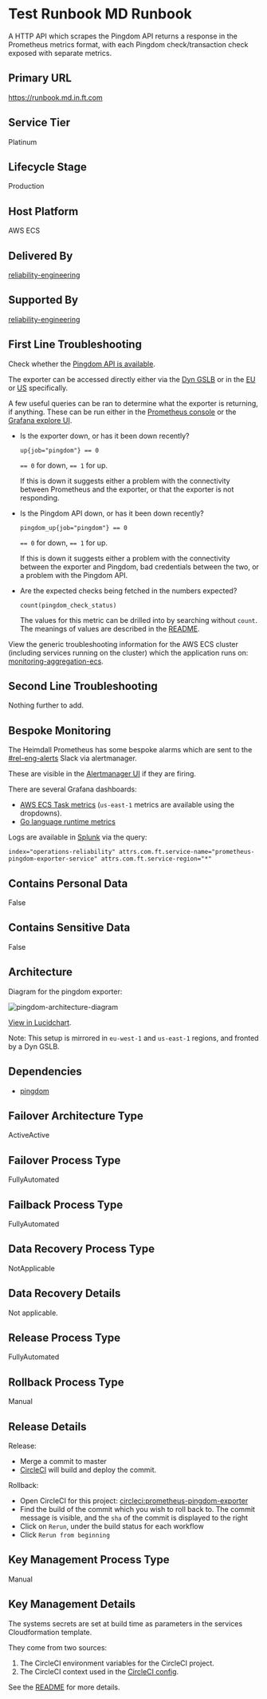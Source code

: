 <!--
    Written in the format prescribed by https://github.com/Financial-Times/runbook.md.
    Any future edits should abide by this format.
-->

# Test Runbook MD Runbook

A HTTP API which scrapes the Pingdom API returns a response in the Prometheus metrics format, with each Pingdom check/transaction check exposed with separate metrics.

## Primary URL

<https://runbook.md.in.ft.com>

## Service Tier

Platinum

## Lifecycle Stage

Production

## Host Platform

AWS ECS

## Delivered By

[reliability-engineering](https://biz-ops.in.ft.com/Team/reliability-engineering)

## Supported By

[reliability-engineering](https://biz-ops.in.ft.com/Team/reliability-engineering)

## First Line Troubleshooting

Check whether the [Pingdom API is available](https://status.pingdom.com/).

The exporter can be accessed directly either via the [Dyn GSLB](https://prometheus-pingdom-exporter.in.ft.com) or in the [EU](https://prometheus-pingdom-exporter-eu-west-1.in.ft.com) or [US](https://prometheus-pingdom-exporter-us-east-1.in.ft.com) specifically.

A few useful queries can be ran to determine what the exporter is returning, if anything. These can be run either in the [Prometheus console](http://prometheus.in.ft.com/) or the [Grafana explore UI](https://grafana.ft.com/explore?left=%5B%22now-6h%22,%22now%22,%22Operations%20%26%20Reliability%20Prometheus%22,%7B%7D,%7B%22ui%22:%5Btrue,true,true,%22none%22%5D%7D%5D).

-   Is the exporter down, or has it been down recently?

    ```promql
    up{job="pingdom"} == 0
    ```

    `== 0` for down, `== 1` for up.

    If this is down it suggests either a problem with the connectivity between Prometheus and the exporter, or that the exporter is not responding.

-   Is the Pingdom API down, or has it been down recently?

    ```promql
    pingdom_up{job="pingdom"} == 0
    ```

    `== 0` for down, `== 1` for up.

    If this is down it suggests either a problem with the connectivity between the exporter and Pingdom, bad credentials between the two, or a problem with the Pingdom API.

-   Are the expected checks being fetched in the numbers expected?

    ```promql
    count(pingdom_check_status)
    ```

    The values for this metric can be drilled into by searching without `count`. The meanings of values are described in the [README](./README.md#pingdom_check_status`).

View the generic troubleshooting information for the AWS ECS cluster (including services running on the cluster) which the application runs on: [monitoring-aggregation-ecs](https://github.com/Financial-Times/monitoring-aggregation-ecs/blob/master/documentation/RUNBOOK.md).

## Second Line Troubleshooting

Nothing further to add.

## Bespoke Monitoring

The Heimdall Prometheus has some bespoke alarms which are sent to the [#rel-eng-alerts](https://financialtimes.slack.com/messages/C8QL0GY9J) Slack via alertmanager.

These are visible in the [Alertmanager UI](https://alertmanager.in.ft.com/) if they are firing.

There are several Grafana dashboards:

-   [AWS ECS Task metrics](http://grafana.ft.com/d/YCsaeAFiz/aws-ecs-operations-and-reliability?orgId=1&var-region=eu-west-1&var-cluster=mon-agg-ecs&var-service=mon-agg-ecs-service-prometheus-pingdom-exporter-Service-RGKFT0P8YF3W) (`us-east-1` metrics are available using the dropdowns).
-   [Go language runtime metrics](http://grafana.ft.com/d/c0mUzOcmz/go-processes?orgId=1&var-system=prometheus-pingdom-exporter&var-cluster_name=All&var-container=prometheus-pingdom-exporter-service&var-task_revision=All&var-instance=All&var-interval=10m)

Logs are available in [Splunk](https://financialtimes.splunkcloud.com/en-GB/app/search/search?q=search%20index%3D%22operations-reliability%22%20%09attrs.com.ft.service-name%3D%22prometheus-pingdom-exporter-service%22%20attrs.com.ft.service-region%3D%22*%22&display.page.search.mode=verbose&dispatch.sample_ratio=1&earliest=-1d&latest=now&sid=1561560909.4952678) via the query:

```splunk
index="operations-reliability" attrs.com.ft.service-name="prometheus-pingdom-exporter-service" attrs.com.ft.service-region="*"
```

## Contains Personal Data

False

## Contains Sensitive Data

False

## Architecture

Diagram for the pingdom exporter:

![pingdom-architecture-diagram](./documentation/architecture-diagrams/pingdom-architecture.png)

[View in Lucidchart](https://www.lucidchart.com/invitations/accept/cc02e6d3-5b7d-4859-b17e-a051e8a068a5).

Note: This setup is mirrored in `eu-west-1` and `us-east-1` regions, and fronted by a Dyn GSLB.

## Dependencies

-   [pingdom](https://biz-ops.in.ft.com/System/pingdom)

## Failover Architecture Type

ActiveActive

## Failover Process Type

FullyAutomated

## Failback Process Type

FullyAutomated

## Data Recovery Process Type

NotApplicable

## Data Recovery Details

Not applicable.

## Release Process Type

FullyAutomated

## Rollback Process Type

Manual

## Release Details

Release:

-   Merge a commit to master
-   [CircleCI](https://circleci.com/gh/Financial-Times/workflows/prometheus-pingdom-exporter) will build and deploy the commit.

Rollback:

-   Open CircleCI for this project: [circleci:prometheus-pingdom-exporter](https://circleci.com/gh/Financial-Times/workflows/prometheus-pingdom-exporter)
-   Find the build of the commit which you wish to roll back to. The commit message is visible, and the `sha` of the commit is displayed to the right
-   Click on `Rerun`, under the build status for each workflow
-   Click `Rerun from beginning`

## Key Management Process Type

Manual

## Key Management Details

The systems secrets are set at build time as parameters in the services Cloudformation template.

They come from two sources:

1. The CircleCI environment variables for the CircleCI project.
2. The CircleCI context used in the [CircleCI config](./circleci/config.yml).

See the [README](./README.md) for more details.
